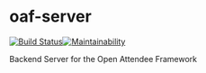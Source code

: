 # oaf-server

[![Build Status](https://travis-ci.org/concertLabs/oaf-server.svg?branch=main)](https://travis-ci.org/concertLabs/oaf-server)[![Maintainability](https://api.codeclimate.com/v1/badges/a45cf54c0e3b311ab7c4/maintainability)](https://codeclimate.com/github/concertLabs/oaf-server/maintainability)

Backend Server for the Open Attendee Framework
